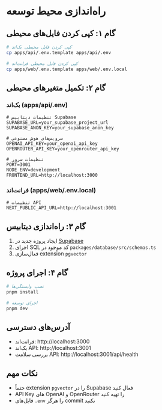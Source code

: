 # راه‌اندازی محیط توسعه

## گام ۱: کپی کردن فایل‌های محیطی

```bash
# کپی کردن فایل محیطی بک‌اند
cp apps/api/.env.template apps/api/.env

# کپی کردن فایل محیطی فرانت‌اند  
cp apps/web/.env.template apps/web/.env.local
```

## گام ۲: تکمیل متغیرهای محیطی

### بک‌اند (apps/api/.env)

```env
# تنظیمات دیتابیس Supabase
SUPABASE_URL=your_supabase_project_url
SUPABASE_ANON_KEY=your_supabase_anon_key

# سرویس‌های هوش مصنوعی
OPENAI_API_KEY=your_openai_api_key
OPENROUTER_API_KEY=your_openrouter_api_key

# تنظیمات سرور
PORT=3001
NODE_ENV=development
FRONTEND_URL=http://localhost:3000
```

### فرانت‌اند (apps/web/.env.local)

```env
# تنظیمات API
NEXT_PUBLIC_API_URL=http://localhost:3001
```

## گام ۳: راه‌اندازی دیتابیس

1. ایجاد پروژه جدید در [Supabase](https://supabase.com)
2. اجرای SQL کد موجود در `packages/database/src/schemas.ts`
3. فعال‌سازی extension `pgvector`

## گام ۴: اجرای پروژه

```bash
# نصب وابستگی‌ها
pnpm install

# اجرای توسعه
pnpm dev
```

## آدرس‌های دسترسی

- فرانت‌اند: http://localhost:3000
- بک‌اند API: http://localhost:3001
- بررسی سلامت API: http://localhost:3001/api/health

## نکات مهم

- حتماً extension `pgvector` را در Supabase فعال کنید
- API Key های OpenAI و OpenRouter را تهیه کنید
- فایل‌های `.env` را هرگز commit نکنید